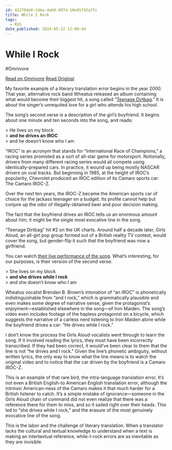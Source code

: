 ```yaml
---
id: 42270de0-14ba-4eb9-997d-10e91f45a7fc
title: While I Rock
tags:
  - RSS
date_published: 2024-05-22 12:00:44
---
```


# While I Rock
#Omnivore

[Read on Omnivore](https://omnivore.app/me/while-i-rock-18fa140ab2b)
[Read Original](https://disk.horse/while-i-rock/)



My favorite example of a literary translation error begins in the year 2000\. That year, alternative rock band Wheatus released an album containing what would become their biggest hit, a song called “[Teenage Dirtbag](https:&#x2F;&#x2F;www.youtube.com&#x2F;watch?v&#x3D;r2wTDX%5Fjo8c).” It is about the singer’s unrequited love for a girl who attends his high school.

The song’s second verse is a description of the girl’s boyfriend. It begins about one minute and ten seconds into the song, and reads:

&gt; He lives on my block  
&gt; **and he drives an IROC**  
&gt; and he doesn’t know who I am

“IROC” is an acronym that stands for “International Race of Champions,” a racing series promoted as a sort of all-star game for motorsport. Notionally, drivers from many different racing series would all compete using identically-prepared cars. In practice, it wound up being mostly NASCAR drivers on oval tracks. But beginning in 1985, at the height of IROC’s popularity, Chevrolet produced an IROC edition of its Camaro sports car: The Camaro IROC-Z.

Over the next ten years, the IROC-Z became the American sports car of choice for the jackass teenager on a budget. Its profile cannot help but conjure up the odor of illegally-obtained beer and poor decision making.

The fact that the boyfriend drives an IROC tells us an enormous amount about him; it might be the single most evocative line in the song.

“Teenage Dirtbag” hit #2 on the UK charts. Around half a decade later, Girls Aloud, an all-girl pop group formed out of a British reality TV contest, would cover the song, but gender-flip it such that the boyfriend was now a girlfriend.

You can watch [their live performance of the song](https:&#x2F;&#x2F;www.youtube.com&#x2F;watch?v&#x3D;B6EWMFqpDI8#t&#x3D;1m14s). What’s interesting, for our purposes, is their version of the second verse:

&gt; She lives on my block  
&gt; **and she drives while I rock**  
&gt; and she doesn’t know who I am

Wheatus vocalist Brendan B. Brown’s intonation of “an IROC” is phonetically indistinguishable from “and I rock,” which is grammatically plausible and even makes some degree of narrative sense, given the protagonist’s enjoyment—established elsewhere in the song—of Iron Maiden. The song’s video even includes footage of the hapless protagonist on a bicycle, which suggests the narrative of a carless nerd listening to Iron Maiden alone while the boyfriend drives a car: “He drives while I rock.”

I don’t know the process the Girls Aloud vocalists went through to learn the song. If it involved reading the lyrics, they must have been incorrectly transcribed. If they had been correct, it would’ve been clear to them that the line is not “he drives and I rock.” Given the line’s phonetic ambiguity, without written lyrics, the only way to know what the line means is to watch the original video and to notice that the car driven by the boyfriend is a Camaro IROC-Z.

This is an example of that rare bird, the intra-language translation error. It’s not even a British English-to American English translation error, although the intrinsic American-ness of the Camaro makes it that much harder for a British listener to catch. It’s a simple mistake of ignorance—someone in the Girls Aloud chain of command did not even realize that there was a reference there for them to miss, and so it sailed right over their heads. This led to “she drives while I rock,” and the erasure of the most genuinely evocative line of the song.

This is the labor and the challenge of literary translation. When a translator lacks the cultural and textual knowledge to understand when a text is making an intertextual reference, while-I-rock errors are as inevitable as they are invisible.